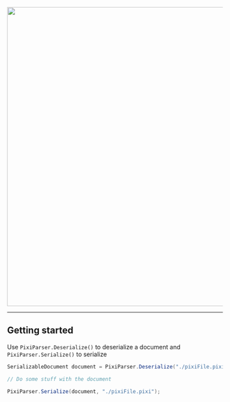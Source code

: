 <img src="https://user-images.githubusercontent.com/45312141/102829812-2e1c1c80-43e8-11eb-889c-0043e66e5fe5.png" width="700" />

---

## Getting started

Use `PixiParser.Deserialize()` to deserialize a document and `PixiParser.Serialize()` to serialize

```cs
SerializableDocument document = PixiParser.Deserialize("./pixiFile.pixi");

// Do some stuff with the document

PixiParser.Serialize(document, "./pixiFile.pixi");
```
